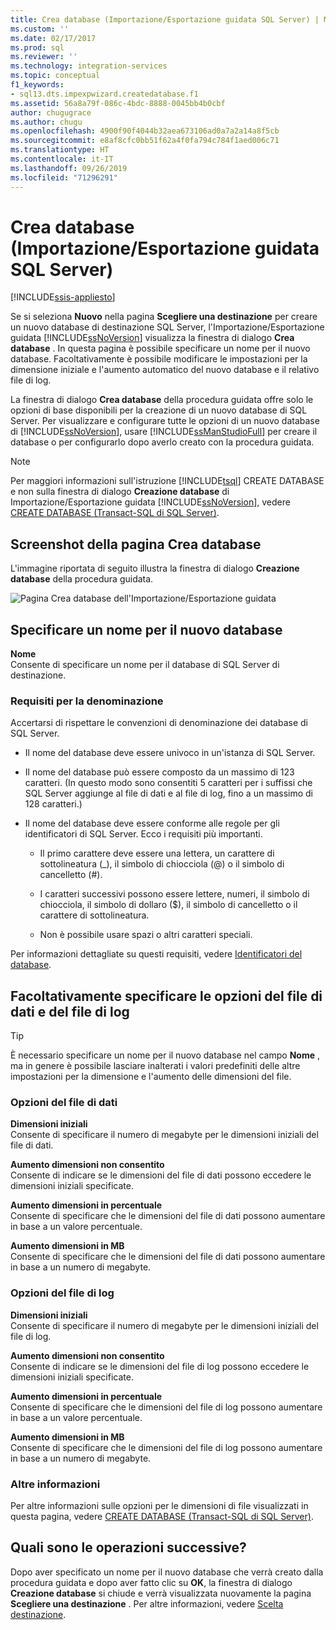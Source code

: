 ```yaml
---
title: Crea database (Importazione/Esportazione guidata SQL Server) | Microsoft Docs
ms.custom: ''
ms.date: 02/17/2017
ms.prod: sql
ms.reviewer: ''
ms.technology: integration-services
ms.topic: conceptual
f1_keywords:
- sql13.dts.impexpwizard.createdatabase.f1
ms.assetid: 56a8a79f-086c-4bdc-8888-0045bb4b0cbf
author: chugugrace
ms.author: chugu
ms.openlocfilehash: 4900f90f4044b32aea673106ad0a7a2a14a8f5cb
ms.sourcegitcommit: e8af8cfc0bb51f62a4f0fa794c784f1aed006c71
ms.translationtype: HT
ms.contentlocale: it-IT
ms.lasthandoff: 09/26/2019
ms.locfileid: "71296291"
---
```

# <a name="create-database-sql-server-import-and-export-wizard"></a>Crea database (Importazione/Esportazione guidata SQL Server)

[!INCLUDE[ssis-appliesto](../../includes/ssis-appliesto-ssvrpluslinux-asdb-asdw-xxx.md)]


Se si seleziona **Nuovo** nella pagina **Scegliere una destinazione** per creare un nuovo database di destinazione SQL Server, l'Importazione/Esportazione guidata [!INCLUDE[ssNoVersion](../../includes/ssnoversion-md.md)] visualizza la finestra di dialogo **Crea database** . In questa pagina è possibile specificare un nome per il nuovo database. Facoltativamente è possibile modificare le impostazioni per la dimensione iniziale e l'aumento automatico del nuovo database e il relativo file di log. 

La finestra di dialogo **Crea database** della procedura guidata offre solo le opzioni di base disponibili per la creazione di un nuovo database di SQL Server. Per visualizzare e configurare tutte le opzioni di un nuovo database di [!INCLUDE[ssNoVersion](../../includes/ssnoversion-md.md)], usare [!INCLUDE[ssManStudioFull](../../includes/ssmanstudiofull-md.md)] per creare il database o per configurarlo dopo averlo creato con la procedura guidata. 

> [!NOTE]
> Per maggiori informazioni sull'istruzione [!INCLUDE[tsql](../../includes/tsql-md.md)] CREATE DATABASE e non sulla finestra di dialogo **Creazione database** di Importazione/Esportazione guidata [!INCLUDE[ssNoVersion](../../includes/ssnoversion-md.md)], vedere [CREATE DATABASE &#40;Transact-SQL di SQL Server&#41;](../../t-sql/statements/create-database-sql-server-transact-sql.md).  

## <a name="screen-shot-of-the-create-database-page"></a>Screenshot della pagina Crea database  
L'immagine riportata di seguito illustra la finestra di dialogo **Creazione database** della procedura guidata.  

![Pagina Crea database dell'Importazione/Esportazione guidata](../../integration-services/import-export-data/media/create-database.png "Pagina Crea database dell'Importazione/Esportazione guidata")  

## <a name="provide-a-name-for-the-new-database"></a>Specificare un nome per il nuovo database  
**Nome**  
 Consente di specificare un nome per il database di SQL Server di destinazione.
 
### <a name="naming-requirements"></a>Requisiti per la denominazione
Accertarsi di rispettare le convenzioni di denominazione dei database di SQL Server.  
  
-   Il nome del database deve essere univoco in un'istanza di SQL Server.  
  
-   Il nome del database può essere composto da un massimo di 123 caratteri. (In questo modo sono consentiti 5 caratteri per i suffissi che SQL Server aggiunge al file di dati e al file di log, fino a un massimo di 128 caratteri.)  
  
-   Il nome del database deve essere conforme alle regole per gli identificatori di SQL Server. Ecco i requisiti più importanti.  
  
    -   Il primo carattere deve essere una lettera, un carattere di sottolineatura (_), il simbolo di chiocciola (@) o il simbolo di cancelletto (#).  
  
    -   I caratteri successivi possono essere lettere, numeri, il simbolo di chiocciola, il simbolo di dollaro ($), il simbolo di cancelletto o il carattere di sottolineatura.  
  
    -   Non è possibile usare spazi o altri caratteri speciali.  
  
Per informazioni dettagliate su questi requisiti, vedere [Identificatori del database](../../relational-databases/databases/database-identifiers.md).  

## <a name="optionally-specify-data-file-and-log-file-options"></a>Facoltativamente specificare le opzioni del file di dati e del file di log

> [!TIP]
> È necessario specificare un nome per il nuovo database nel campo **Nome** , ma in genere è possibile lasciare inalterati i valori predefiniti delle altre impostazioni per la dimensione e l'aumento delle dimensioni del file.

### <a name="data-file-options"></a>Opzioni del file di dati  
 **Dimensioni iniziali**  
 Consente di specificare il numero di megabyte per le dimensioni iniziali del file di dati.  
  
 **Aumento dimensioni non consentito**  
 Consente di indicare se le dimensioni del file di dati possono eccedere le dimensioni iniziali specificate.  
  
 **Aumento dimensioni in percentuale**  
 Consente di specificare che le dimensioni del file di dati possono aumentare in base a un valore percentuale.  
  
 **Aumento dimensioni in MB**  
 Consente di specificare che le dimensioni del file di dati possono aumentare in base a un numero di megabyte.  
  
### <a name="log-file-options"></a>Opzioni del file di log  
 **Dimensioni iniziali**  
 Consente di specificare il numero di megabyte per le dimensioni iniziali del file di log.  
  
 **Aumento dimensioni non consentito**  
 Consente di indicare se le dimensioni del file di log possono eccedere le dimensioni iniziali specificate.  
  
 **Aumento dimensioni in percentuale**  
 Consente di specificare che le dimensioni del file di log possono aumentare in base a un valore percentuale.  
  
 **Aumento dimensioni in MB**  
 Consente di specificare che le dimensioni del file di log possono aumentare in base a un numero di megabyte.  

### <a name="more-info"></a>Altre informazioni
Per altre informazioni sulle opzioni per le dimensioni di file visualizzati in questa pagina, vedere [CREATE DATABASE &#40;Transact-SQL di SQL Server&#41;](../../t-sql/statements/create-database-sql-server-transact-sql.md). 

## <a name="whats-next"></a>Quali sono le operazioni successive?  
 Dopo aver specificato un nome per il nuovo database che verrà creato dalla procedura guidata e dopo aver fatto clic su **OK**, la finestra di dialogo **Creazione database** si chiude e verrà visualizzata nuovamente la pagina **Scegliere una destinazione** . Per altre informazioni, vedere [Scelta destinazione](../../integration-services/import-export-data/choose-a-destination-sql-server-import-and-export-wizard.md).  

